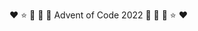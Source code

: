 :heart: :star: :ribbon: :santa: :christmas_tree: Advent of Code 2022 :christmas_tree: :santa: :ribbon: :star: :heart:
